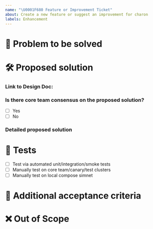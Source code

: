 ```yaml
---
name: "\U0001F680 Feature or Improvement Ticket"
about: Create a new feature or suggest an improvement for charon
labels: Enhancement
---
```


# 🎯 Problem to be solved

<!--Describe in detail the problem to be solved by this feature/enhancement and why it is important. -->

# 🛠️ Proposed solution

### Link to Design Doc: 
<!--[Insert Link to Design doc]-->

### Is there core team consensus on the proposed solution?
- [ ] Yes
- [ ] No

### Detailed proposed solution
<!--Describe the solution to be implemented-->

# 🧪 Tests

<!--Delete any irrelevant item and add other mandatory tests that should be passing-->

- [ ] Test via automated unit/integration/smoke tests
- [ ] Manually test on core team/canary/test clusters
- [ ] Manually test on local compose simnet

# 👐 Additional acceptance criteria

<!--List any additional acceptance criteria for this issue to be marked as closed.-->

# ❌ Out of Scope

<!--If there is anything to highlight as out of scope for this issue, please outline it here.-->

<!--# ✅ Issue Creation Checklist

Delete this section once you have validated that this ticket is
- [ ] Feasible: it can be completed in one sprint (2 weeks) by a single person, otherwise split the ticket into multiple issues
- [ ] Actionable: any contributor must be able to determine immediately what needs to be done to complete the ticket
- [ ] Clear: all contributors have a shared understanding of what it means
- [ ] Testable: there is an effective way to determine if the functionality works as expected -->
